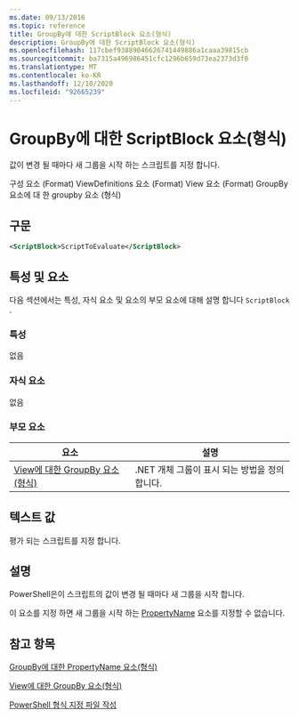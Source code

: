 ```yaml
---
ms.date: 09/13/2016
ms.topic: reference
title: GroupBy에 대한 ScriptBlock 요소(형식)
description: GroupBy에 대한 ScriptBlock 요소(형식)
ms.openlocfilehash: 117cbef93889046626741449886a1caaa39815cb
ms.sourcegitcommit: ba7315a496986451cfc1296b659d73ea2373d3f0
ms.translationtype: MT
ms.contentlocale: ko-KR
ms.lasthandoff: 12/10/2020
ms.locfileid: "92665239"
---
```

# <a name="scriptblock-element-for-groupby-format"></a>GroupBy에 대한 ScriptBlock 요소(형식)

값이 변경 될 때마다 새 그룹을 시작 하는 스크립트를 지정 합니다.

구성 요소 (Format) ViewDefinitions 요소 (Format) View 요소 (Format) GroupBy 요소에 대 한 groupby 요소 (형식)

## <a name="syntax"></a>구문

```xml
<ScriptBlock>ScriptToEvaluate</ScriptBlock>
```

## <a name="attributes-and-elements"></a>특성 및 요소

다음 섹션에서는 특성, 자식 요소 및 요소의 부모 요소에 대해 설명 합니다 `ScriptBlock` .

### <a name="attributes"></a>특성

없음

### <a name="child-elements"></a>자식 요소

없음

### <a name="parent-elements"></a>부모 요소

|요소|설명|
|-------------|-----------------|
|[View에 대한 GroupBy 요소(형식)](./groupby-element-for-view-format.md)|.NET 개체 그룹이 표시 되는 방법을 정의 합니다.|

## <a name="text-value"></a>텍스트 값

평가 되는 스크립트를 지정 합니다.

## <a name="remarks"></a>설명

PowerShell은이 스크립트의 값이 변경 될 때마다 새 그룹을 시작 합니다.

이 요소를 지정 하면 새 그룹을 시작 하는 [PropertyName](propertyname-element-for-groupby-format.md) 요소를 지정할 수 없습니다.

## <a name="see-also"></a>참고 항목

[GroupBy에 대한 PropertyName 요소(형식)](propertyname-element-for-groupby-format.md)

[View에 대한 GroupBy 요소(형식)](groupby-element-for-view-format.md)

[PowerShell 형식 지정 파일 작성](writing-a-powershell-formatting-file.md)
